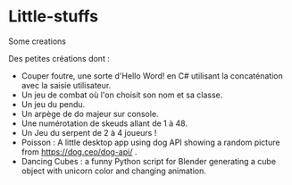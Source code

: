 # Little-stuffs
Some creations

Des petites créations dont :

- Couper foutre, une sorte d'Hello Word! en C# utilisant la concaténation avec la saisie utilisateur.
- Un jeu de combat où l'on choisit son nom et sa classe.
- Un jeu du pendu.
- Un arpège de do majeur sur console.
- Une numérotation de skeuds allant de 1 à 48.
- Un Jeu du serpent de 2 à 4 joueurs !
- Poisson : A little desktop app using dog API showing a random picture from https://dog.ceo/dog-api/ .
- Dancing Cubes : a funny Python script for Blender generating a cube object with unicorn color and changing animation.
